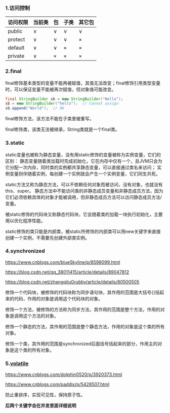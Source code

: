 ### 1.访问控制
| 访问权限 | 当前类 | 包 | 子类 | 其它包 |
|----|----|----|----|---- |
public | ∨	| ∨ | ∨ | ∨ |
protect | ∨ | ∨ | ∨ | × |
default	| ∨ | ∨ | × | × |
private	| ∨ | × | × | × |

### 2.final
final修饰基本类型的变量不能再被赋值，其值无法改变；final修饰引用类型变量时，可以保证变量不能被再次赋值，但对象值可能改变。

```java
final StringBuilder sb = new StringBuilder("Hello");
sb = new StringBuilder("hello");  // Cannot assign
sb.append("World");  // OK
```

final修饰方法，该方法不能在子类里被重写。

final修饰类，该类无法被继承，String类就是一个final类。

### 3.static
static变量也被称为静态变量，没有用static修饰的变量被称为实例变量，它们的区别：
静态变量随着类加载时完成初始化，它在内存中仅有一个，且JVM只会为它分配一次内存，同时类的实例都共享静态变量，可以直接通过类名来访问；
实例变量则伴随着实例，每创建一个实例就会产生一个实例变量，它们同生共死。

static方法又称为静态方法，可以不依赖任何对象而被访问，没有对象，也就没有this、super。
静态方法中不能访问类的非静态成员变量和非静态成员方法，因为它们必须依赖具体的对象才能被调用，但非静态成员方法可以访问静态成员方法/变量。

被static修饰的代码块又称静态代码块，它会随着类的加载一块执行初始化，主要用以优化程序性能。

static修饰的类只能是内部类，被static所修饰的内部类可以用new关键字来直接创建一个实例，不需要先创建外部类实例。

### 4.synchronized
https://www.cnblogs.com/blueSkyline/p/8598099.html

https://blog.csdn.net/qq_38011415/article/details/89047812

https://blog.csdn.net/zhangqiluGrubby/article/details/80500505

修饰一个代码块，被修饰的代码块称为同步语句块，其作用的范围是大括号{}括起来的代码，作用的对象是调用这个代码块的对象。

修饰一个方法，被修饰的方法称为同步方法，其作用的范围是整个方法，作用的对象是调用这个方法的对象。

修饰一个静态的方法，其作用的范围是整个静态方法，作用的对象是这个类的所有对象。

修饰一个类，其作用的范围是synchronized后面括号括起来的部分，作用主的对象是这个类的所有对象。

### 5.[volatile](../并发/volatile关键字.md)

https://www.cnblogs.com/dolphin0520/p/3920373.html

https://www.cnblogs.com/paddix/p/5428507.html

防止重排序，实现可见性，保持原子性。

**后两个关键字会在并发里面详细说明**